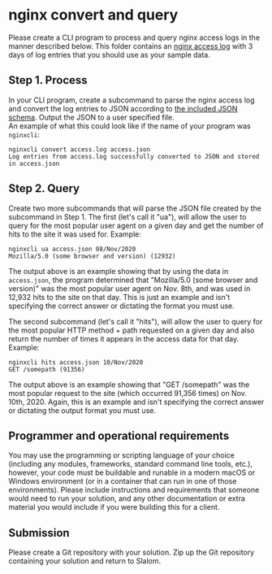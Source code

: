 # nginx convert and query

Please create a CLI program to process and query nginx access logs in the manner described below. This folder contains an [nginx access log](access.log) with 3 days of log entries that you should use as your sample data.
 
## Step 1. Process

In your CLI program, create a subcommand to parse the nginx access log and convert the log entries to JSON according to [the included JSON schema](logs.schema.json). Output the JSON to a user specified file.  
An example of what this could look like if the name of your program was `nginxcli`:

```text
nginxcli convert access.log access.json
Log entries from access.log successfully converted to JSON and stored in access.json
```

## Step 2. Query

Create two more subcommands that will parse the JSON file created by the subcommand in Step 1. The first (let's call it "ua"), will allow the user to query for the most popular user agent on a given day and get the number of hits to the site it was used for. Example:

```text
nginxcli ua access.json 08/Nov/2020
Mozilla/5.0 (some browser and version) (12932)
```

The output above is an example showing that by using the data in `access.json`, the program determined that "Mozilla/5.0 (some browser and version)" was the most popular user agent on Nov. 8th, and was used in 12,932 hits to the site on that day. This is just an example and isn't specifying the correct answer or dictating the format you must use.

The second subcommand (let's call it "hits"), will allow the user to query for the most popular HTTP method + path requested on a given day and also return the number of times it appears in the access data for that day. Example:

```text
nginxcli hits access.json 10/Nov/2020
GET /somepath (91356)
```

The output above is an example showing that "GET /somepath" was the most popular request to the site (which occurred 91,356 times) on Nov. 10th, 2020. Again, this is an example and isn't specifying the correct answer or dictating the output format you must use.

## Programmer and operational requirements

You may use the programming or scripting language of your choice (including any modules, frameworks, standard command line tools, etc.), however, your code must be buildable and runable in a modern macOS or Windows environment (or in a container that can run in one of those environments). Please include instructions and requirements that someone would need to run your solution, and any other documentation or extra material you would include if you were building this for a client.

## Submission

Please create a Git repository with your solution. Zip up the Git repository containing your solution and return to Slalom.
